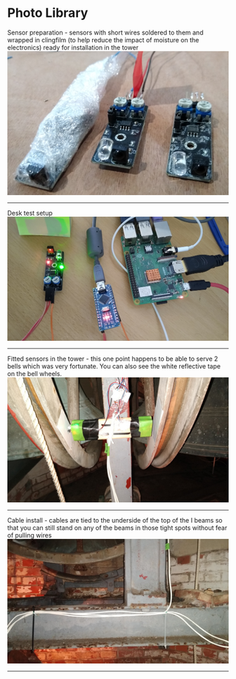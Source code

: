 <H1>Photo Library</H1>

<p>Sensor preparation - sensors with short wires soldered to them and wrapped in clingfilm (to help reduce the impact of moisture on the electronics) ready for installation in the tower
<img src="sensorsprep.png" alt="desk testing">

<hr>
  
<p>Desk test setup
<img src="desktest.png" alt="desk testing">

<hr>
  
<p>Fitted sensors in the tower - this one point happens to be able to serve 2 bells which was very fortunate.  You can also see the white reflective tape on the bell wheels.
<img src="fitted sensors.jpg" alt="fitted sensors">

<hr>
  
<p>Cable install - cables are tied to the underside of the top of the I beams so that you can still stand on any of the beams in those tight spots without fear of pulling wires
<img src="wiring on frame.jpg" alt="fitted sensors">

<hr>

<p>
